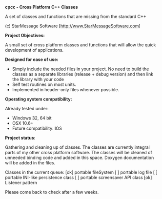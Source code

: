 **cpcc - Cross Platform C++ Classes**

A set of classes and functions that are missing from the standard C++

(c) StarMessage Software [http://www.StarMessageSoftware.com]


**Project Objectives:**

A small set of cross platform classes and functions that will allow the quick development of applications.

**Designed for ease of use:**

- Simply include the needed files in your project.
  No need to build the classes as a separate libraries (release + debug version) and then link the library with your code
- Self test routines on most units.   
- Implemented in header-only files whenever possible.

**Operating system compatibility:**

Already tested under:
- Windows 32, 64 bit
- OSX 10.6+
- Future compatibility: IOS

**Project status:**

Gathering and cleaning up of classes.
The classes are currently integral parts of my other cross platform software.
The classes will be cleaned of unneeded binding code and added in this space.
Doxygen documentation will be added in the files.

Classes in the current queue:
[ok] portable fileSystem
[  ] portable log file
[  ] portable INI-like persistence class
[  ] portable screensaver API class
[ok] Listener pattern

Please come back to check after a few weeks.


